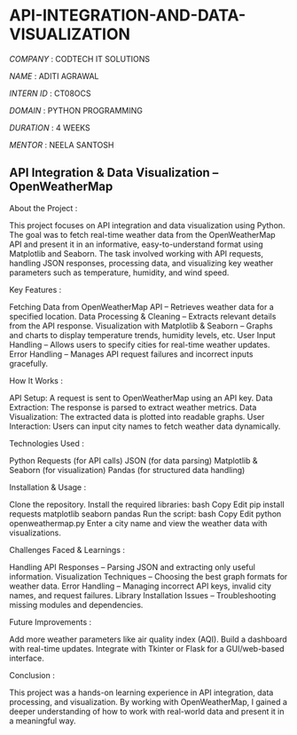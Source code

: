 # API-INTEGRATION-AND-DATA-VISUALIZATION

*COMPANY* : CODTECH IT SOLUTIONS

*NAME* : ADITI AGRAWAL

*INTERN ID* : CT08OCS

*DOMAIN* : PYTHON PROGRAMMING

*DURATION* : 4 WEEKS

*MENTOR* : NEELA SANTOSH


## API Integration & Data Visualization – OpenWeatherMap


About the Project :

This project focuses on API integration and data visualization using Python. The goal was to fetch real-time weather data from the OpenWeatherMap API and present it in an informative, easy-to-understand format using Matplotlib and Seaborn. The task involved working with API requests, handling JSON responses, processing data, and visualizing key weather parameters such as temperature, humidity, and wind speed.

Key Features :

Fetching Data from OpenWeatherMap API – Retrieves weather data for a specified location.
Data Processing & Cleaning – Extracts relevant details from the API response.
Visualization with Matplotlib & Seaborn – Graphs and charts to display temperature trends, humidity levels, etc.
User Input Handling – Allows users to specify cities for real-time weather updates.
Error Handling – Manages API request failures and incorrect inputs gracefully.

How It Works :

API Setup: A request is sent to OpenWeatherMap using an API key.
Data Extraction: The response is parsed to extract weather metrics.
Data Visualization: The extracted data is plotted into readable graphs.
User Interaction: Users can input city names to fetch weather data dynamically.

Technologies Used :

Python
Requests (for API calls)
JSON (for data parsing)
Matplotlib & Seaborn (for visualization)
Pandas (for structured data handling)

Installation & Usage :

Clone the repository.
Install the required libraries:
bash
Copy
Edit
pip install requests matplotlib seaborn pandas
Run the script:
bash
Copy
Edit
python openweathermap.py
Enter a city name and view the weather data with visualizations.

Challenges Faced & Learnings :

Handling API Responses – Parsing JSON and extracting only useful information.
Visualization Techniques – Choosing the best graph formats for weather data.
Error Handling – Managing incorrect API keys, invalid city names, and request failures.
Library Installation Issues – Troubleshooting missing modules and dependencies.

Future Improvements :

Add more weather parameters like air quality index (AQI).
Build a dashboard with real-time updates.
Integrate with Tkinter or Flask for a GUI/web-based interface.

Conclusion :

This project was a hands-on learning experience in API integration, data processing, and visualization. By working with OpenWeatherMap, I gained a deeper understanding of how to work with real-world data and present it in a meaningful way.

